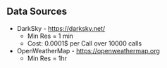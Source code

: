 ## Data Sources

* DarkSky - https://darksky.net/
	* Min Res = 1 min
	* Cost: 0.0001$ per Call over 10000 calls
* OpenWeatherMap - https://openweathermap.org
	* Min Res = 1hr